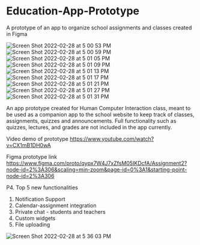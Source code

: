 # Education-App-Prototype
A prototype of an app to organize school assignments and classes created in Figma

![Screen Shot 2022-02-28 at 5 00 53 PM](https://user-images.githubusercontent.com/46198789/156069512-f483142f-4a36-4123-afaf-a3c9a30ce946.png)
![Screen Shot 2022-02-28 at 5 00 59 PM](https://user-images.githubusercontent.com/46198789/156069511-b36c1bbd-5c1d-4824-b9f1-8fd36f3fb3ae.png)
![Screen Shot 2022-02-28 at 5 01 05 PM](https://user-images.githubusercontent.com/46198789/156069510-17942c12-1e60-4ed3-851a-e3fd5ec03296.png)
![Screen Shot 2022-02-28 at 5 01 09 PM](https://user-images.githubusercontent.com/46198789/156069508-3a6698fc-d6db-4f48-a3a9-e96fd774ce2f.png)
![Screen Shot 2022-02-28 at 5 01 13 PM](https://user-images.githubusercontent.com/46198789/156069506-19e81413-a49c-4192-9a10-e424909031f3.png)
![Screen Shot 2022-02-28 at 5 01 17 PM](https://user-images.githubusercontent.com/46198789/156069503-4b4d6f93-39f8-40b8-bd2e-877d8b58053c.png)
![Screen Shot 2022-02-28 at 5 01 21 PM](https://user-images.githubusercontent.com/46198789/156069502-a7e5804e-2e91-43c1-95d0-575259f8c726.png)
![Screen Shot 2022-02-28 at 5 01 27 PM](https://user-images.githubusercontent.com/46198789/156069500-c8ee795c-6049-4c65-82fc-1b5919bb845f.png)
![Screen Shot 2022-02-28 at 5 01 31 PM](https://user-images.githubusercontent.com/46198789/156069498-f5ab4733-bcee-4bbd-8f0d-c13f1220a1ea.png)

An app prototype created for Human Computer Interaction class, meant to be used as a companion app to the school website to keep track of classes, assignments, quizzes and announcements.
Full functionality such as quizzes, lectures, and grades are not included in the app currently.

Video demo of prototype
https://www.youtube.com/watch?v=CX1mB1DH0wA

Figma prototype link
https://www.figma.com/proto/qypx7W4J7xZfsM05IKDcfA/Assignment2?node-id=2%3A306&scaling=min-zoom&page-id=0%3A1&starting-point-node-id=2%3A306

P4. Top 5 new functionalities
1. Notification Support
2. Calendar-assignment integration
3. Private chat - students and teachers
4. Custom widgets
5. File uploading

![Screen Shot 2022-02-28 at 5 36 03 PM](https://user-images.githubusercontent.com/46198789/156069988-639221c7-37b5-4255-9da8-3124f897b671.png)
